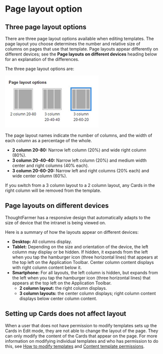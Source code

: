 # Page layout option

## Three page layout options

There are three page layout options available when editing templates. The page layout you choose determines the number and relative size of columns on pages that use that template. Page layouts appear differently on different devices; see the **Page layouts on different devices** heading below for an explanation of the differences.  
  
The three page layout options are: 

![](../../../../.gitbook/assets/1%20%28137%29.jpg)

The page layout names indicate the number of columns, and the width of each column as a percentage of the whole.

* **2 column 20-80:** Narrow left column \(20%\) and wide right column \(80%\).
* **3 column 20-40-40:** Narrow left column \(20%\) and medium width center and right columns \(40% each\).
* **3 column 20-60-20:** Narrow left and right columns \(20% each\) and wide center column \(60%\).

If you switch from a 3 column layout to a 2 column layout, any Cards in the right column will be removed from the template.

## Page layouts on different devices

ThoughtFarmer has a responsive design that automatically adapts to the size of device that the intranet is being viewed on.  
  
Here is a summary of how the layouts appear on different devices:

* **Desktop:** All columns display.
* **Tablet:** Depending on the size and orientation of the device, the left column may display or be hidden. If hidden, it expands from the left when you tap the hamburger icon \(three horizontal lines\) that appears at the top left on the Application Toolbar. Center column content displays with right column content below it.
* **Smartphone:** For all layouts, the left column is hidden, but expands from the left when you tap the hamburger icon \(three horizontal lines\) that appears at the top left on the Application Toolbar.
  * **2 column layout:** the right column displays.
  * **3 column layouts:** the center column displays; right column content displays below center column content.

## Setting up Cards does not affect layout

When a user that does not have permission to modify templates sets up the Cards in Edit mode, they are not able to change the layout of the page. They can only modify the content of the Cards that appear on the page. For more information on modifying individual templates and who has permission to do this, see [How to modify templates](../../../../using-thoughtfarmer/add-pages-and-sections/modify-templates.md) and [Content template permissions](../content-type-template-permissions.md).

